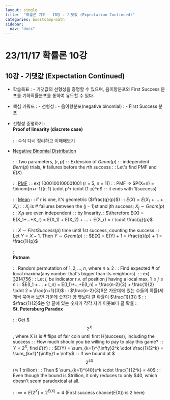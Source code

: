 ```yaml
---
layout: single
title:  "확률론 기초 - 10강 : 기댓값 (Expectation Continued)"
categories: boostcamp-math
sidebar:
  nav: "docs"
---
```


# 23/11/17 확률론 10강

<h2>10강 - 기댓값 (Expectation Continued) </h2>

- 학습목표
: - 기댓값의 선형성을 증명할 수 있으며, 음이항분포와 First Success 분포를 기하확률분포를 통하여 유도할 수 있다. 

- 핵심 키워드
: - 선형성
: - 음이항분포(negative binomial)
: - First Success 분포

- 선형성 증명하기
: <br><b>Proof of linearity (discrete case)</b><br><br>
: : 수식 다시 정리하고 이해해보기

- <u>Negative Binomial Distribution</u><br><br>
: : Two parameters, $(r, p)$
: : Extension of $Geom(p)$
: : independent $Bern(p)$ trials, # failures before the $r$th success
: : Let's find PMF and $E(X)$
<br><br>
: : <u>PMF</u>
: : ex) 1000100100001001 (r = 5, n = 11)
: : PMF => $P(X=n) = \binom{n+r-1}{r-1} \cdot p^r \cdot (1-p)^n$
: : it ends with 1(success)
<br><br>
: : <u>Mean</u>
: : if r is one, it's geometric ($\frac{q}{p}$)
: : $E(X) = E(X_1+...+X_r)$
: : $X_j$ is # failures between the $(j-1)$st and jth success; $X_j \sim Geom(p)$
: : $X_j$s are even independent
: : by linearity,
: $\therefore E(X) = E(X_1+...+X_r) = E(X_1) + E(X_2) + ... + E(X_r) = r \cdot \frac{q}{p}$
<br><br>
: : $X \sim FirstSuccess(p)$ time until 1st success, counting the success
: : Let $Y = X - 1$. Then $Y \sim Geom(p)$
: : $E(X) = E(Y) + 1 = \frac{q}{p} + 1 = \frac{1}{p}$
<br><br>
: <br><b>Putnam</b><br><br>
: : Random permutation of $1,2,...,n$, where $n \geq 2$
: : Find expected # of local maxima(any number that's bigger than its neighbors).
: : ex) <u>3</u>214<u>7</u>5<u>6</u>
: : Let $I$, be indicator r.v. of position $j$ having a local max, $1 \leq j \leq n$
: : $E(I_1 + ... + I_n) = E(I_1)+...+E(I_n) =  \frac{n-2}{3} +  \frac{1}{2} \cdot 2 =  \frac{n+1}{3}$
: :  $\frac{n-2}{3}$은 가운데에 있는 수들의 확률(세 개씩 묶어서 보면 가운데 숫자가 양 옆보다 클 확률이  $\frac{1}{3})
$
: : $\frac{1}{2}$는 양 끝에 있는 숫자가 각각 자기 이웃보다 클 확률
: <br><b>St. Petersburg Paradox</b><br><br>
: : Get $ $$2^X$$, where X is is # flips of fair coin until first H(success), including the success
: : How much should you be willing to pay to play this game?
: : $Y = 2^X$, find $E(Y)$
: : $E(Y) = \sum_{k=1}^{\infty}2^k \cdot  \frac{1}{2^k} = \sum_{k=1}^{\infty}1 = \infty$
: : If we bound at $$$2^{40}$$ (≒ 1 trillion)
: : Then $ \sum_{k=1}^{40}s^k \cdot  \frac{1}{2^k} = 40$
: : Even though the bound is $trillion, it only reduces to only $40, which doesn't seem paradoxical at all.
<br><br>
: : $\infty = E(2^X) = 2^{E(X)} = 4$ (First success chance(E(X)) is 2 here)